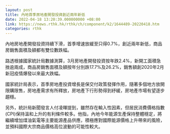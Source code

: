 ```yaml
---
layout: post
title: 內地首季房地產開發投資創近兩年新低
date: 2022-04-18 13:20:39.000000000 +08:00
link: https://news.rthk.hk/rthk/ch/component/k2/1644489-20220418.htm
categories: rthk
---
```


內地房地產開發投資持續下滑，首季增速放緩至只得0.7%，創近兩年新低，商品房銷售面積及額都有雙位數跌幅。

路透根據國家統計局數據測算，3月房地產開發投資按年跌2.4%，新開工面積急挫逾兩成，商品房銷售面積及額按年分別跌17.7%及26.2%，銷售額創2020年2月新冠疫情爆發以來最大跌幅。

國家統計局表示，首季房地產投資增長是保交付政策發揮作用，隨著多個地方放開限購限售，房地產需求有所釋放，房地產下行形勢得到紓緩，房地產市場有望逐步趨穩。

另外，統計局新聞發言人付凌暉提到，雖然存在輸入性因素，但居民消費價格指數(CPI)保持溫和上升的有利條件較多。他指，內地今年能源生產保持整體穩定，將繼續增加煤油氣電等主要能源產品供應，積極應對國際能源價格上升帶來的風險，並預料國際大宗商品價格高位波動的可能性較大。

